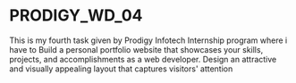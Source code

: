 # PRODIGY_WD_04
This is my fourth task given by Prodigy Infotech Internship program where i have to Build a personal portfolio website that showcases your skills, projects, and accomplishments as a web developer. Design an attractive and visually appealing layout that captures visitors' attention
